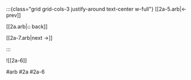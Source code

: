 :::{class="grid grid-cols-3 justify-around text-center w-full"}
[[2a-5.arb|← prev]]

[[2a.arb|⌂ back]]

[[2a-7.arb|next →]]

:::

![[2a-6]]

#arb #2a #2a-6

